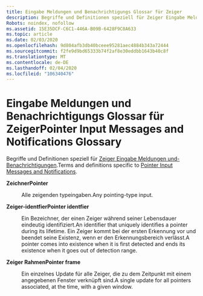 ```yaml
---
title: Eingabe Meldungen und Benachrichtigungs Glossar für Zeiger
description: Begriffe und Definitionen speziell für Zeiger Eingabe Meldungen und-Benachrichtigungen.
Robots: noindex, nofollow
ms.assetid: 15E35DCF-C6C1-446A-B09B-6428F9C8A633
ms.topic: article
ms.date: 02/03/2020
ms.openlocfilehash: 9d804afb3db40bceee95281aec4884b343a72444
ms.sourcegitcommit: f2fe9d9bd65333b74f2af8e30eddbb1643b40c8f
ms.translationtype: MT
ms.contentlocale: de-DE
ms.lasthandoff: 02/04/2020
ms.locfileid: "106340476"
---
```

# <a name="pointer-input-messages-and-notifications-glossary"></a><span data-ttu-id="5b3df-103">Eingabe Meldungen und Benachrichtigungs Glossar für Zeiger</span><span class="sxs-lookup"><span data-stu-id="5b3df-103">Pointer Input Messages and Notifications Glossary</span></span>

<span data-ttu-id="5b3df-104">Begriffe und Definitionen speziell für [Zeiger Eingabe Meldungen und-Benachrichtigungen](messages-and-notifications-portal.md).</span><span class="sxs-lookup"><span data-stu-id="5b3df-104">Terms and definitions specific to [Pointer Input Messages and Notifications](messages-and-notifications-portal.md).</span></span>

<dl> <dt>

<span data-ttu-id="5b3df-105"><span id="inputmsg.inputmsg_glossary_pointer"></span><span id="INPUTMSG.INPUTMSG_GLOSSARY_POINTER"></span>**Zeichner**</span><span class="sxs-lookup"><span data-stu-id="5b3df-105"><span id="inputmsg.inputmsg_glossary_pointer"></span><span id="INPUTMSG.INPUTMSG_GLOSSARY_POINTER"></span>**Pointer**</span></span>
</dt> <dd>

<span data-ttu-id="5b3df-106">Alle zeigenden typeingaben.</span><span class="sxs-lookup"><span data-stu-id="5b3df-106">Any pointing-type input.</span></span>

</dd> <dt>

<span data-ttu-id="5b3df-107"><span id="inputmsg.inputmsg_glossary_pointer_identifier"></span><span id="INPUTMSG.INPUTMSG_GLOSSARY_POINTER_IDENTIFIER"></span>**Zeiger-identfier**</span><span class="sxs-lookup"><span data-stu-id="5b3df-107"><span id="inputmsg.inputmsg_glossary_pointer_identifier"></span><span id="INPUTMSG.INPUTMSG_GLOSSARY_POINTER_IDENTIFIER"></span>**Pointer identfier**</span></span>
</dt> <dd>

<span data-ttu-id="5b3df-108">Ein Bezeichner, der einen Zeiger während seiner Lebensdauer eindeutig identifiziert.</span><span class="sxs-lookup"><span data-stu-id="5b3df-108">An identifier that uniquely identifies a pointer during its lifetime.</span></span> <span data-ttu-id="5b3df-109">Ein Zeiger kommt bei der ersten Erkennung vor und beendet seine Existenz, wenn er den Erkennungsbereich verlässt.</span><span class="sxs-lookup"><span data-stu-id="5b3df-109">A pointer comes into existence when it is first detected and ends its existence when it goes out of detection range.</span></span>

</dd> <dt>

<span data-ttu-id="5b3df-110"><span id="inputmsg.inputmsg_glossary_pointer_frame"></span><span id="INPUTMSG.INPUTMSG_GLOSSARY_POINTER_FRAME"></span>**Zeiger Rahmen**</span><span class="sxs-lookup"><span data-stu-id="5b3df-110"><span id="inputmsg.inputmsg_glossary_pointer_frame"></span><span id="INPUTMSG.INPUTMSG_GLOSSARY_POINTER_FRAME"></span>**Pointer frame**</span></span>
</dt> <dd>

<span data-ttu-id="5b3df-111">Ein einzelnes Update für alle Zeiger, die zu dem Zeitpunkt mit einem angegebenen Fenster verknüpft sind.</span><span class="sxs-lookup"><span data-stu-id="5b3df-111">A single update for all pointers associated, at the time, with a given window.</span></span>

</dd> </dl>

 

 




